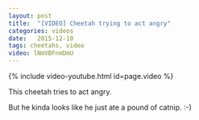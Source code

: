 ```yaml
---
layout: post
title:  "[VIDEO] Cheetah trying to act angry"
categories: videos
date:   2015-12-10
tags: cheetahs, video
video: lNmVBFnmDmU
---
```


{% include video-youtube.html id=page.video %}
<br/>

This cheetah tries to act angry.

But he kinda looks like he just ate a pound of catnip. :-)

